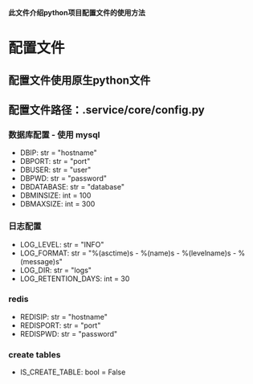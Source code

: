 **此文件介绍python项目配置文件的使用方法**


# 配置文件

## 配置文件使用原生python文件

## 配置文件路径：.service/core/config.py

### 数据库配置 - 使用 mysql

- DBIP: str = "hostname"
- DBPORT: str = "port"
- DBUSER: str = "user"
- DBPWD: str = "password"
- DBDATABASE: str = "database"
- DBMINSIZE: int = 100
- DBMAXSIZE: int = 300

### 日志配置
- LOG_LEVEL: str = "INFO"
- LOG_FORMAT: str = "%(asctime)s - %(name)s - %(levelname)s - %(message)s"
- LOG_DIR: str = "logs"
- LOG_RETENTION_DAYS: int = 30

### redis
- REDISIP: str = "hostname"
- REDISPORT: str = "port"
- REDISPWD: str = "password"

### create tables
- IS_CREATE_TABLE: bool = False
